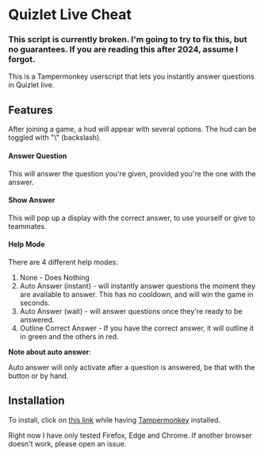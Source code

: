 # Quizlet Live Cheat

### This script is currently broken. I'm going to try to fix this, but no guarantees. If you are reading this after 2024, assume I forgot.

This is a Tampermonkey userscript that lets you instantly answer questions in Quizlet live.

## Features

After joining a game, a hud will appear with several options. The hud can be toggled with "\\" (backslash).

#### Answer Question

This will answer the question you're given, provided you're the one with the answer.

#### Show Answer

This will pop up a display with the correct answer, to use yourself or give to teammates.

#### Help Mode

There are 4 different help modes:

1. None - Does Nothing
2. Auto Answer (instant) - will instantly answer questions the moment they are available to answer. This has no cooldown, and will win the game in seconds.
3. Auto Answer (wait) - will answer questions once they're ready to be answered.
4. Outline Correct Answer - If you have the correct answer, it will outline it in green and the others in red.

**Note about auto answer**:

Auto answer will only activate after a question is answered, be that with the button or by hand.

## Installation

To install, click on [this link](https://raw.githubusercontent.com/TheLazySquid/QuizletLiveCheat/main/build/bundle.user.js) while having [Tampermonkey](https://tampermonkey.net) installed.

Right now I have only tested Firefox, Edge and Chrome. If another browser doesn't work, please open an issue.
